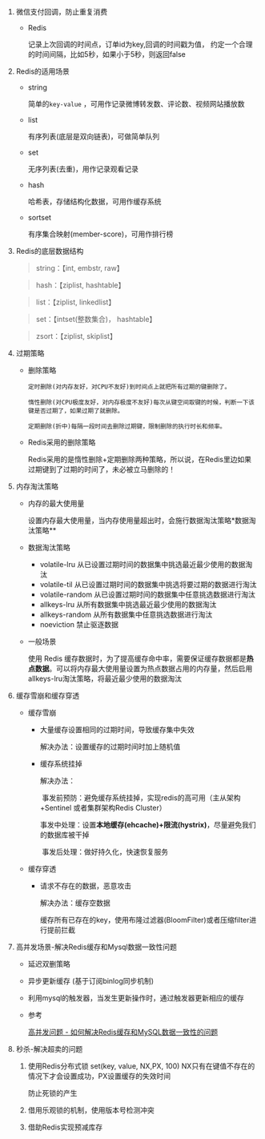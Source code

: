1. 微信支付回调，防止重复消费

   - Redis

     记录上次回调的时间点，订单id为key,回调的时间戳为值，
     约定一个合理的时间间隔，比如5秒，如果小于5秒，则返回false

     

2. Redis的适用场景

   - string

     简单的`key-value`  ，可用作记录微博转发数、评论数、视频网站播放数

   - list

     有序列表(底层是双向链表)，可做简单队列

   - set

     无序列表(去重)，用作记录观看记录

   - hash

     哈希表，存储结构化数据，可用作缓存系统

   - sortset

     有序集合映射(member-score)，可用作排行榜

     

3. Redis的底层数据结构

   > string：【int, embstr, raw】

   > hash：【ziplist, hashtable】

   > list：【ziplist, linkedlist】

   > set：【intset(整数集合)， hashtable】

   > zsort：【ziplist, skiplist】



4. 过期策略

   - 删除策略

     ```
     定时删除(对内存友好，对CPU不友好)到时间点上就把所有过期的键删除了。
     
     惰性删除(对CPU极度友好，对内存极度不友好)每次从键空间取键的时候，判断一下该键是否过期了，如果过期了就删除。
     
     定期删除(折中)每隔一段时间去删除过期键，限制删除的执行时长和频率。
     ```

   - Redis采用的删除策略

     Redis采用的是惰性删除+定期删除两种策略，所以说，在Redis里边如果过期键到了过期的时间了，未必被立马删除的！

     

5. 内存淘汰策略

   - 内存的最大使用量

     设置内存最大使用量，当内存使用量超出时，会施行数据淘汰策略*数据淘汰策略**

   - 数据淘汰策略

     - volatile-lru 从已设置过期时间的数据集中挑选最近最少使用的数据淘汰
     - volatile-til  从已设置过期时间的数据集中挑选将要过期的数据进行淘汰
     - volatile-random  从已设置过期时间的数据集中任意挑选数据进行淘汰
     - allkeys-lru 从所有数据集中挑选最近最少使用的数据淘汰
     - allkeys-random  从所有数据集中任意挑选数据进行淘汰
     - noeviction 禁止驱逐数据

   - 一般场景

     使用 Redis 缓存数据时，为了提高缓存命中率，需要保证缓存数据都是**热点数据**。可以将内存最大使用量设置为热点数据占用的内存量，然后启用allkeys-lru淘汰策略，将最近最少使用的数据淘汰



6. 缓存雪崩和缓存穿透

    - 缓存雪崩

      - 大量缓存设置相同的过期时间，导致缓存集中失效

        解决办法：设置缓存的过期时间时加上随机值

      - 缓存系统挂掉

        解决办法：

        ​	事发前预防：避免缓存系统挂掉，实现redis的高可用（主从架构+Sentinel 或者集群架构Redis Cluster）

        ​	事发中处理：设置**本地缓存(ehcache)+限流(hystrix)**，尽量避免我们的数据库被干掉

        ​	事发后处理：做好持久化，快速恢复服务

   - 缓存穿透

     - 请求不存在的数据，恶意攻击

       解决办法：缓存空数据

       ​					缓存所有已存在的key，使用布隆过滤器(BloomFilter)或者压缩filter进行提前拦截



7. 高并发场景-解决Redis缓存和Mysql数据一致性问题

   - 延迟双删策略

   - 异步更新缓存 (基于订阅binlog同步机制)

   - 利用mysql的触发器，当发生更新操作时，通过触发器更新相应的缓存

   - 参考

     [高并发问题 - 如何解决Redis缓存和MySQL数据一致性的问题](https://www.jianshu.com/p/61c6f30dc043)

     

8. 秒杀-解决超卖的问题

   1. 使用Redis分布式锁 set(key, value, NX,PX, 100) NX只有在键值不存在的情况下才会设置成功，PX设置缓存的失效时间

      防止死锁的产生

   2. 借用乐观锁的机制，使用版本号检测冲突
   3. 借助Redis实现预减库存

   